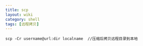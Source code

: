 ```yaml
---
title: scp
layout: wiki
category: shell
tags: [远程拷贝]
---
```



~~~
scp -Cr username@url:dir localname	//压缩后拷贝远程目录到本地
~~~

